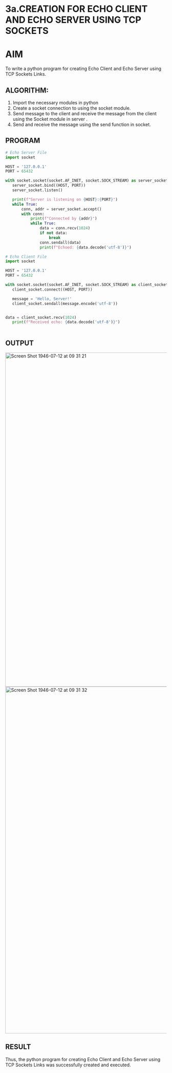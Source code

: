 # 3a.CREATION FOR ECHO CLIENT AND ECHO SERVER USING TCP SOCKETS
# AIM
To write a python program for creating Echo Client and Echo Server using TCP
Sockets Links.
## ALGORITHM:
1. Import the necessary modules in python
2. Create a socket connection to using the socket module.
3. Send message to the client and receive the message from the client using the Socket module in
 server .
4. Send and receive the message using the send function in socket.
## PROGRAM
```py
# Echo Server File
import socket

HOST = '127.0.0.1'  
PORT = 65432        

with socket.socket(socket.AF_INET, socket.SOCK_STREAM) as server_socket:
   server_socket.bind((HOST, PORT))
   server_socket.listen()

   print(f"Server is listening on {HOST}:{PORT}")
   while True:
       conn, addr = server_socket.accept()
       with conn:
           print(f"Connected by {addr}")
           while True:
               data = conn.recv(1024)
               if not data:
                   break
               conn.sendall(data)
               print(f"Echoed: {data.decode('utf-8')}")
```
```py
# Echo Client File
import socket

HOST = '127.0.0.1'  
PORT = 65432  

with socket.socket(socket.AF_INET, socket.SOCK_STREAM) as client_socket:
   client_socket.connect((HOST, PORT))

   message = 'Hello, Server!'
   client_socket.sendall(message.encode('utf-8'))


data = client_socket.recv(1024)
   print(f"Received echo: {data.decode('utf-8')}")
 
```
## OUTPUT
   <img width="1039" alt="Screen Shot 1946-07-12 at 09 31 21" src="https://github.com/user-attachments/assets/69045244-6065-4a9d-898e-debb711353d0">
   <img width="1079" alt="Screen Shot 1946-07-12 at 09 31 32" src="https://github.com/user-attachments/assets/92e2d37e-2b4d-4cda-83cb-5aea717c42b3">

## RESULT
Thus, the python program for creating Echo Client and Echo Server using TCP Sockets Links 
was successfully created and executed.
